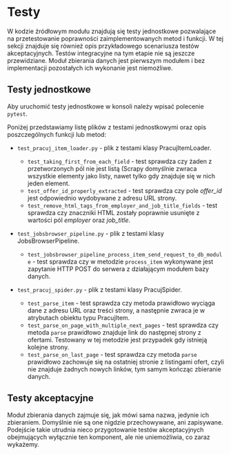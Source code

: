 # Testy

W kodzie źródłowym modułu znajdują się testy jednostkowe pozwalające na
przetestowanie poprawności zaimplementowanych metod i funkcji. W tej sekcji
znajduje się również opis przykładowego scenariusza testów akceptacyjnych.
Testów integracyjne na tym etapie nie są jeszcze przewidziane. Moduł zbierania
danych jest pierwszym modułem i bez implementacji pozostałych ich wykonanie
jest niemożliwe.


## Testy jednostkowe

Aby uruchomić testy jednostkowe w konsoli należy wpisać polecenie
`pytest`.

Poniżej przedstawiamy listę plików z testami jednostkowymi oraz opis
poszczególnych funkcji lub metod:

-   `test_pracuj_item_loader.py` - plik z testami klasy PracujItemLoader.
    -   `test_taking_first_from_each_field` - test sprawdza czy żaden z
        przetworzonych pól nie jest listą (Scrapy domyślnie zwraca wszystkie
        elementy jako listy, nawet tylko gdy znajduje się w nich jeden element.
    -   `test_offer_id_properly_extracted` - test sprawdza czy pole *offer_id*
        jest odpowiednio wydobywane z adresu URL strony.
    -   `test_remove_html_tags_from_employer_and_job_title_fields` - test
        sprawdza czy znaczniki HTML zostały poprawnie usunięte z wartości pól
        *employer* oraz *job_title*.

-   `test_jobsbrowser_pipeline.py` - plik z testami klasy JobsBrowserPipeline.
    -   `test_jobsbrowser_pipeline_process_item_send_request_to_db_module` - test
        sprawdza czy w metodzie `process_item` wykonywane jest zapytanie HTTP
        POST do serwera z działającym modułem bazy danych.

-   `test_pracuj_spider.py` - plik z testami klasy PracujSpider.
    -   `test_parse_item` - test sprawdza czy metoda prawidłowo wyciąga dane
        z adresu URL oraz treści strony, a następnie zwraca je w atrybutach
        obiektu typu PracujItem.
    -   `test_parse_on_page_with_multiple_next_pages` - test sprawdza czy metoda
        `parse` prawidłowo znajduje link do następnej strony z
        ofertami. Testowany w tej metodzie jest przypadek gdy istnieją kolejne
        strony.
    -   `test_parse_on_last_page` - test sprawdza czy metoda `parse` prawidłowo
        zachowuje się na ostatniej stronie z listingami ofert, czyli nie
        znajduje żadnych nowych linków, tym samym kończąc zbieranie danych.


## Testy akceptacyjne

Moduł zbierania danych zajmuje się, jak mówi sama nazwa, jedynie ich zbieraniem.
Domyślnie nie są one nigdzie przechowywane, ani zapisywane. Podejście takie
utrudnia nieco przygotowanie testów akceptacyjnych obejmujących wyłącznie
ten komponent, ale nie uniemożliwia, co zaraz wykażemy.
